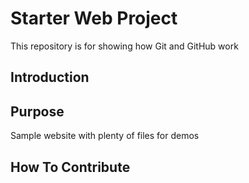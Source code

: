 # Starter Web Project

This repository is for showing how Git and GitHub work

## Introduction 

## Purpose

Sample website with plenty of files for demos

## How To Contribute


